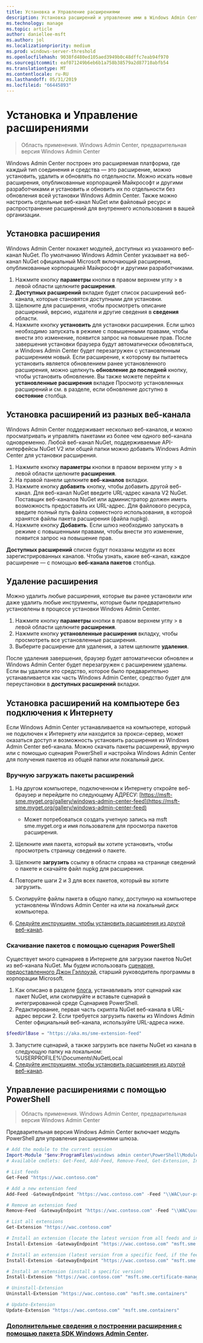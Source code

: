 ```yaml
---
title: Установка и Управление расширениями
description: Установка расширений и управление ими в Windows Admin Center (Гонолулу проекта)
ms.technology: manage
ms.topic: article
author: daniellee-msft
ms.author: jol
ms.localizationpriority: medium
ms.prod: windows-server-threshold
ms.openlocfilehash: 9038fd480ed105aed3949b0c48dffc7eab94f970
ms.sourcegitcommit: eaf071249b6eb6b1a758b38579a2d87710abfb54
ms.translationtype: MT
ms.contentlocale: ru-RU
ms.lasthandoff: 05/31/2019
ms.locfileid: "66445893"
---
```

# <a name="install-and-manage-extensions"></a>Установка и Управление расширениями

>Область применения. Windows Admin Center, предварительная версия Windows Admin Center

Windows Admin Center построен это расширяемая платформа, где каждый тип соединения и средства — это расширение, можно установить, удалить и обновлять по отдельности. Можно искать новые расширения, опубликованные корпорацией Майкрософт и другими разработчиками и установить и обновить их по отдельности без обновления всей установки Windows Admin Center. Также можно настроить отдельные веб-канал NuGet или файловый ресурс и распространение расширений для внутреннего использования в вашей организации.

## <a name="installing-an-extension"></a>Установка расширения

Windows Admin Center покажет модулей, доступных из указанного веб-канал NuGet. По умолчанию Windows Admin Center указывает на веб-канал NuGet официальный Microsoft включающий расширения, опубликованные корпорацией Майкрософт и другими разработчиками.

1. Нажмите кнопку **параметры** кнопки в правом верхнем углу > в левой области щелкните **расширения**. 
2. **Доступных расширений** вкладке будет список расширений веб-канала, которые становятся доступными для установки.
3. Щелкните для расширения, чтобы просмотреть описание расширений, версию, издателя и другие сведения в **сведения** области.
4. Нажмите кнопку **установить** для установки расширения. Если шлюз необходимо запускать в режиме с повышенными правами, чтобы внести это изменение, появится запрос на повышение прав. После завершения установки браузера будут автоматически обновляться, и Windows Admin Center будет перезагружен с установленным расширением новый. Если расширение, к которому вы пытаетесь установить является обновлением ранее установленного расширения, можно щелкнуть **обновление до последней** кнопку, чтобы установить обновление. Вы также можете перейти к **установленные расширения** вкладке Просмотр установленных расширений и см. в разделе, если обновление доступно в **состояние** столбца.

## <a name="installing-extensions-from-a-different-feed"></a>Установка расширений из разных веб-канала

Windows Admin Center поддерживает несколько веб-каналов, и можно просматривать и управлять пакетами из более чем одного веб-канала одновременно. Любой веб-канал NuGet, поддерживаемые API-интерфейсы NuGet V2 или общей папки можно добавить Windows Admin Center для установки расширения.

1. Нажмите кнопку **параметры** кнопки в правом верхнем углу > в левой области щелкните **расширения**.
2. На правой панели щелкните **веб-каналов** вкладки.
3. Нажмите кнопку **добавить** кнопку, чтобы добавить другой веб-канал. Для веб-канал NuGet введите URL-адрес канала V2 NuGet. Поставщик веб-каналов NuGet или администратор должен иметь возможность предоставить их URL-адрес. Для файлового ресурса, введите полный путь файла совместного использования, в которой хранятся файлы пакета расширения (файла nupkg).
4. Нажмите кнопку **Добавить**. Если шлюз необходимо запускать в режиме с повышенными правами, чтобы внести это изменение, появится запрос на повышение прав.

**Доступных расширений** списке будут показаны модули из всех зарегистрированных каналов. Чтобы узнать, какие веб-канал, каждое расширение — с помощью **веб-канала пакетов** столбца.

## <a name="uninstalling-an-extension"></a>Удаление расширения

Можно удалить любые расширения, которые вы ранее установили или даже удалить любые инструменты, которые были предварительно установлены в процессе установки Windows Admin Center.

1. Нажмите кнопку **параметры** кнопки в правом верхнем углу > в левой области щелкните **расширения**. 
2. Нажмите кнопку **установленные расширения** вкладку, чтобы просмотреть все установленные расширения.
3. Выберите расширение для удаления, а затем щелкните **удаления**.

После удаления завершения, браузер будет автоматически обновлен и Windows Admin Center будет перезагружен с расширением удалены. Если вы удалили это средство, которое было предварительно устанавливается как часть Windows Admin Center, средство будет для переустановки в **доступных расширений** вкладки.

## <a name="installing-extensions-on-a-computer-without-internet-connectivity"></a>Установка расширений на компьютере без подключения к Интернету

Если Windows Admin Center устанавливается на компьютере, который не подключен к Интернету или находится за прокси-сервер, может оказаться доступ и возможность установить расширения из Windows Admin Center веб-канала. Можно скачать пакеты расширений, вручную или с помощью сценария PowerShell и настройка Windows Admin Center для получения пакетов из общей папки или локальный диск.

### <a name="manually-downloading-extension-packages"></a>Вручную загружать пакеты расширений

1. На другом компьютере, подключенном к Интернету откройте веб-браузер и перейдите по следующему АДРЕСУ: [https://msft-sme.myget.org/gallery/windows-admin-center-feed](https://msft-sme.myget.org/gallery/windows-admin-center-feed) 

   * Может потребоваться создать учетную запись на msft sme.myget.org и имя пользователя для просмотра пакетов расширения.

2. Щелкните имя пакета, который вы хотите установить, чтобы просмотреть страницу сведений о пакете.
3. Щелкните **загрузить** ссылку в области справа на странице сведений о пакете и скачайте файл nupkg для расширения.
4. Повторите шаги 2 и 3 для всех пакетов, который вы хотите загрузить.
5. Скопируйте файлы пакета в общую папку, доступную на компьютере установлены Windows Admin Center на или на локальный диск компьютера.
6. [Следуйте инструкциям, чтобы установить расширения из другой веб-канал](#installing-extensions-from-a-different-feed).

### <a name="downloading-packages-with-a-powershell-script"></a>Скачивание пакетов с помощью сценария PowerShell

Существует много сценариев в Интернете для загрузки пакетов NuGet из веб-канала NuGet. Мы будем использовать [сценария, предоставленного Джон Гэллоуэй](https://weblogs.asp.net/jongalloway/downloading-a-local-nuget-repository-with-powershell), старший руководитель программы в корпорации Microsoft.

1. Как описано в разделе [блога](https://weblogs.asp.net/jongalloway/downloading-a-local-nuget-repository-with-powershell), устанавливать этот сценарий как пакет NuGet, или скопируйте и вставьте сценарий в интегрированной среде Сценариев PowerShell.
2. Редактирование, первая часть скрипта NuGet веб-канала в URL-адрес версии 2. Если требуется загрузить пакеты из Windows Admin Center официальный веб-канала, используйте URL-адреса ниже.

```powershell
$feedUrlBase = "https://aka.ms/sme-extension-feed"
```

3. Запустите сценарий, а также загрузить все пакеты NuGet из канала в следующую папку на локальном: %USERPROFILE%\Documents\NuGetLocal
4. [Следуйте инструкциям, чтобы установить расширения из другой веб-канал](#installing-extensions-from-a-different-feed).

## <a name="manage-extensions-with-powershell"></a>Управление расширениями с помощью PowerShell

>Область применения. Windows Admin Center, предварительная версия Windows Admin Center

Предварительная версия Windows Admin Center включает модуль PowerShell для управления расширениями шлюза.

```powershell
# Add the module to the current session
Import-Module "$env:ProgramFiles\windows admin center\PowerShell\Modules\ExtensionTools"
# Available cmdlets: Get-Feed, Add-Feed, Remove-Feed, Get-Extension, Install-Extension, Uninstall-Extension, Update-Extension

# List feeds
Get-Feed "https://wac.contoso.com"

# Add a new extension feed
Add-Feed -GatewayEndpoint "https://wac.contoso.com" -Feed "\\WAC\our-private-extensions"

# Remove an extension feed
Remove-Feed -GatewayEndpoint "https://wac.contoso.com" -Feed "\\WAC\our-private-extensions"

# List all extensions
Get-Extension "https://wac.contoso.com"

# Install an extension (locate the latest version from all feeds and install it)
Install-Extension -GatewayEndpoint "https://wac.contoso.com" "msft.sme.containers"

# Install an extension (latest version from a specific feed, if the feed is not present, it will be added)
Install-Extension -GatewayEndpoint "https://wac.contoso.com" "msft.sme.containers" -Feed "https://aka.ms/sme-extension-feed"

# Install an extension (install a specific version)
Install-Extension "https://wac.contoso.com" "msft.sme.certificate-manager" "0.133.0"

# Uninstall-Extension
Uninstall-Extension "https://wac.contoso.com" "msft.sme.containers"

# Update-Extension
Update-Extension "https://wac.contoso.com" "msft.sme.containers"
```

### <a name="learn-more-about-building-an-extension-with-the-windows-admin-center-sdkextendextensibility-overviewmd"></a>[Дополнительные сведения о построении расширения с помощью пакета SDK Windows Admin Center](../extend/extensibility-overview.md).